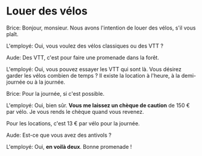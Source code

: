 # Louer des vélos

Brice: Bonjour, monsieur. Nous avons l'intention de louer des vélos, s'il vous plaît.

L'employé: Oui, vous voulez des vélos classiques ou des VTT ?

Aude: Des VTT, c'est pour faire une promenade dans la forêt.

L'employé: Oui, vous pouvez essayer les VTT qui sont là. Vous désirez garder les vélos combien de temps ? Il existe la location à l'heure, à la demi-journée ou à la journée.

Brice: Pour la journée, si c'est possible.

L'employé: Oui, bien sûr. **Vous me laissez un chèque de caution** de 150 € par vélo. Je vous rends le chèque quand vous revenez.

Pour les locations, c'est 13 € par vélo pour la journée.

Aude: Est-ce que vous avez des antivols ?

L'employé: Oui, **en voilà deux**. Bonne promenade !
